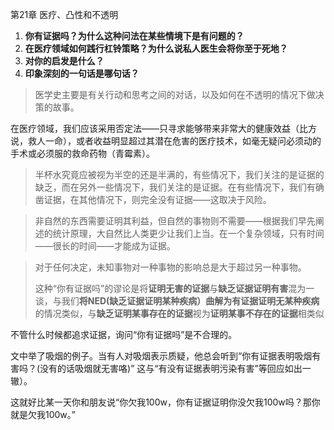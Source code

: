第21章 医疗、凸性和不透明

1. **你有证据吗？为什么这种问法在某些情境下是有问题的？**
2. **在医疗领域如何践⾏杠铃策略？为什么说私⼈医⽣会将你⾄于死地？**
3. **对你的启发是什么？**
4. **印象深刻的⼀句话是哪句话？**

> 医学史主要是有关行动和思考之间的对话，以及如何在不透明的情况下做决策的故事。

在医疗领域，我们应该采用否定法——只寻求能够带来非常大的健康效益（比方说，救人一命），或者收益明显超过其潜在危害的医疗技术，如毫无疑问必须动的手术或必须服的救命药物（青霉素）。

> 半杯水究竟应被视为半空的还是半满的，有些情况下，我们关注的是证据的缺乏，而在另外一些情况下，我们关注的是证据。在有些情况下，我们有确凿证据，在其他情况下，则完全没有证据——这取决于风险。

> 非自然的东西需要证明其利益，但自然的事物则不需要——根据我们早先阐述的统计原理，大自然比人类更少让我们上当。在一个复杂领域，只有时间——很长的时间——才能成为证据。

> 对于任何决定，未知事物对一种事物的影响总是大于超过另一种事物。
>
> 这种“你有证据吗”的谬论是将**证明无害的证据**与**缺乏证据证明有害**混为一谈，与我们**将NED(缺乏证据证明某种疾病）**曲解为**有证据证明无某种疾病**的情况类似，与**缺乏证明某事存在的证据**视为**证明某事不存在的证据**相类似

不管什么时候都追求证据，询问“你有证据吗”是不合理的。

文中举了吸烟的例子。当有人对吸烟表示质疑，他总会听到“你有证据表明吸烟有害吗？(没有的话吸烟就无害咯)” 这与“有没有证据表明污染有害”等回应如出一辙）。

这就好比某一天你和朋友说“你欠我100w，你有证据证明你没欠我100w吗？那你就是欠我100w。”